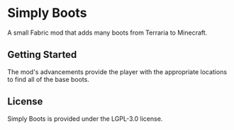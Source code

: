 # Simply Boots

A small Fabric mod that adds many boots from Terraria to Minecraft.

## Getting Started

The mod's advancements provide the player with the appropriate locations to find all of
the base boots.

## License

Simply Boots is provided under the LGPL-3.0 license.

